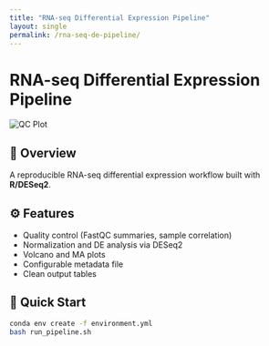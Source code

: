 ```yaml
---
title: "RNA-seq Differential Expression Pipeline"
layout: single
permalink: /rna-seq-de-pipeline/
---
```


# RNA-seq Differential Expression Pipeline
![QC Plot](figures/qc_plot.png)

## 🧠 Overview
A reproducible RNA-seq differential expression workflow built with **R/DESeq2**.

## ⚙️ Features
- Quality control (FastQC summaries, sample correlation)  
- Normalization and DE analysis via DESeq2  
- Volcano and MA plots  
- Configurable metadata file  
- Clean output tables

## 🚀 Quick Start
```bash
conda env create -f environment.yml  
bash run_pipeline.sh  
